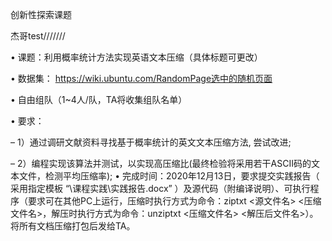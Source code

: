 创新性探索课题

杰哥test///////

• 课题：利用概率统计方法实现英语文本压缩（具体标题可更改）

• 数据集： https://wiki.ubuntu.com/RandomPage选中的随机页面

• 自由组队（1~4人/队，TA将收集组队名单）

• 要求：

– 1）通过调研文献资料寻找基于概率统计的英文文本压缩方法, 尝试改进;

– 2）编程实现该算法并测试，以实现高压缩比(最终检验将采用若干ASCII码的文本文件，检测平均压缩率);
• 完成时间：2020年12月13日，要求提交实践报告（ 采用指定模板 “\课程实践\实践报告.docx” ）及源代码（附编译说明）、可执行程序（要求可在其他PC上运行，压缩时执行方式为命令：ziptxt <源文件名> <压缩文件名>，解压时执行方式为命令：unziptxt <压缩文件名> <解压后文件名>）。将所有文档压缩打包后发给TA。
